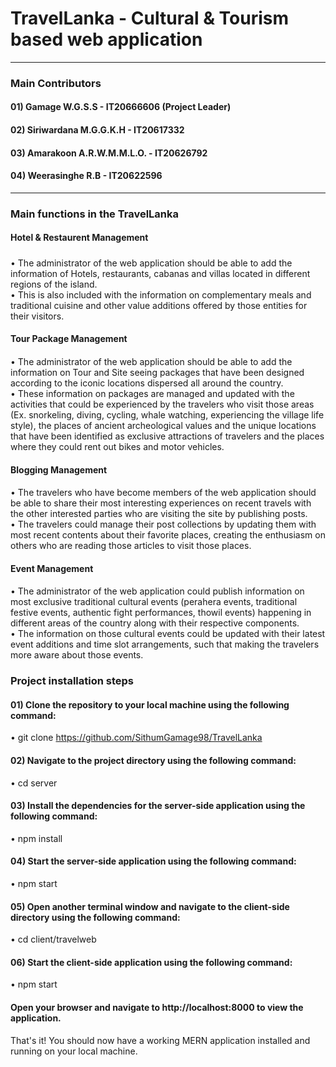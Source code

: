 # TravelLanka - Cultural & Tourism based web application
<hr>

### Main Contributors
#### 01) Gamage W.G.S.S - IT20666606 (Project Leader)
#### 02) Siriwardana M.G.G.K.H - IT20617332
#### 03) Amarakoon A.R.W.M.M.L.O. - IT20626792
#### 04) Weerasinghe R.B - IT20622596
<hr>

### Main functions in the TravelLanka
#### Hotel & Restaurent Management
##### 
• The administrator of the web application should be able to add the information of Hotels, 
restaurants, cabanas and villas located in different regions of the island. <br>
• This is also included with the information on complementary meals and traditional cuisine 
and other value additions offered by those entities for their visitors.

#### Tour Package Management
####
• The administrator of the web application should be able to add the information on Tour 
and Site seeing packages that have been designed according to the iconic locations 
dispersed all around the country. <br>
• These information on packages are managed and updated with the activities that could 
be experienced by the travelers who visit those areas (Ex. snorkeling, diving, cycling, 
whale watching, experiencing the village life style), the places of ancient archeological 
values and the unique locations that have been identified as exclusive attractions of 
travelers and the places where they could rent out bikes and motor vehicles.


#### Blogging Management
####
• The travelers who have become members of the web application should be able to share 
their most interesting experiences on recent travels with the other interested parties who 
are visiting the site by publishing posts. <br>
• The travelers could manage their post collections by updating them with most recent 
contents about their favorite places, creating the enthusiasm on others who are reading 
those articles to visit those places. 

#### Event Management
####
• The administrator of the web application could publish information on most exclusive 
traditional cultural events (perahera events, traditional festive events, authentic fight 
performances, thowil events) happening in different areas of the country along with their 
respective components. <br>
• The information on those cultural events could be updated with their latest event 
additions and time slot arrangements, such that making the travelers more aware about 
those events. 

### Project installation steps
#### 01) Clone the repository to your local machine using the following command:
• git clone https://github.com/SithumGamage98/TravelLanka
#### 02) Navigate to the project directory using the following command:
• cd server
#### 03) Install the dependencies for the server-side application using the following command:
• npm install
#### 04) Start the server-side application using the following command:
• npm start
#### 05) Open another terminal window and navigate to the client-side directory using the following command:
• cd client/travelweb
#### 06) Start the client-side application using the following command:
• npm start

#### Open your browser and navigate to http://localhost:8000 to view the application.

That's it! You should now have a working MERN application installed and running on your local machine.




